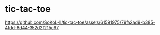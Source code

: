 # tic-tac-toe

https://github.com/SoKoL-ll/tic-tac-toe/assets/61591975/79fa2ad9-b385-4fdd-8d44-352d2f215c97

